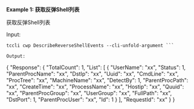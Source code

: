 **Example 1: 获取反弹Shell列表**

获取反弹Shell列表

Input: 

```
tccli cwp DescribeReverseShellEvents --cli-unfold-argument ```

Output: 
```
{
    "Response": {
        "TotalCount": 1,
        "List": [
            {
                "UserName": "xx",
                "Status": 1,
                "ParentProcName": "xx",
                "DstIp": "xx",
                "Uuid": "xx",
                "CmdLine": "xx",
                "ProcTree": "xx",
                "MachineName": "xx",
                "DetectBy": 1,
                "ParentProcPath": "xx",
                "CreateTime": "xx",
                "ProcessName": "xx",
                "Hostip": "xx",
                "Quuid": "xx",
                "ParentProcGroup": "xx",
                "UserGroup": "xx",
                "FullPath": "xx",
                "DstPort": 1,
                "ParentProcUser": "xx",
                "Id": 1
            }
        ],
        "RequestId": "xx"
    }
}
```

